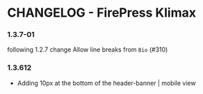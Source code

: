 # CHANGELOG - FirePress Klimax

### 1.3.7-01
following 1.2.7 change
Allow line breaks from `Bio` (#310)

### 1.3.612
- Adding 10px at the bottom of the header-banner | mobile view 


